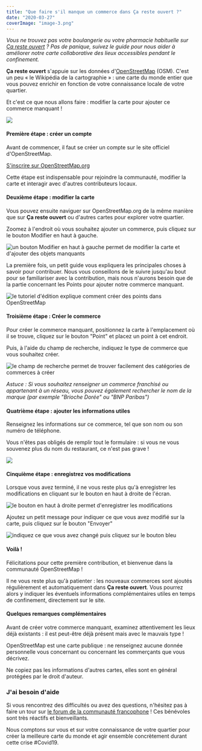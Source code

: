 ```yaml
---
title: "Que faire s'il manque un commerce dans Ça reste ouvert ?"
date: "2020-03-27"
coverImage: "image-3.png"
---
```


_Vous ne trouvez pas votre boulangerie ou votre pharmacie habituelle sur [Ça reste ouvert](https://www.caresteouvert.fr) ? Pas de panique, suivez le guide pour nous aider à améliorer notre carte collaborative des lieux accessibles pendant le confinement._

**Ça reste ouvert** s'appuie sur les données d'[OpenStreetMap](http://openstreetmap.fr) (OSM). C'est un peu « le Wikipédia de la cartographie » : une carte du monde entier que vous pouvez enrichir en fonction de votre connaissance locale de votre quartier.

Et c'est ce que nous allons faire : modifier la carte pour ajouter ce commerce manquant !

![](images/décor-facebook-1024x399.png)

#### Première étape : créer un compte

Avant de commencer, il faut se créer un compte sur le site officiel d'OpenStreetMap.

[S'inscrire sur OpenStreetMap.org](https://www.openstreetmap.org/user/new)

Cette étape est indispensable pour rejoindre la communauté, modifier la carte et interagir avec d'autres contributeurs locaux.

#### Deuxième étape : modifier la carte

Vous pouvez ensuite naviguer sur OpenStreetMap.org de la même manière que sur **Ça reste ouvert** ou d'autres cartes pour explorer votre quartier.

Zoomez à l'endroit où vous souhaitez ajouter un commerce, puis cliquez sur le bouton Modifier en haut à gauche.

![un bouton Modifier en haut à gauche permet de modifier la carte et d'ajouter des objets manquants](images/image.png)

La première fois, un petit guide vous expliquera les principales choses à savoir pour contribuer. Nous vous conseillons de le suivre jusqu'au bout pour se familiariser avec la contribution, mais nous n'aurons besoin que de la partie concernant les Points pour ajouter notre commerce manquant.

![le tutoriel d'édition explique comment créer des points dans OpenStreetMap](images/image-1.png)

#### Troisième étape : Créer le commerce

Pour créer le commerce manquant, positionnez la carte à l'emplacement où il se trouve, cliquez sur le bouton "Point" et placez un point à cet endroit.

Puis, à l'aide du champ de recherche, indiquez le type de commerce que vous souhaitez créer.

![le champ de recherche permet de trouver facilement des catégories de commerces à créer](images/image-3.png)

_Astuce : Si vous souhaitez renseigner un commerce franchisé ou appartenant à un réseau, vous pouvez également rechercher le nom de la marque (par exemple "Brioche Dorée" ou "BNP Paribas")_

#### Quatrième étape : ajouter les informations utiles

Renseignez les informations sur ce commerce, tel que son nom ou son numéro de téléphone.

Vous n'êtes pas obligés de remplir tout le formulaire : si vous ne vous souvenez plus du nom du restaurant, ce n'est pas grave !

![](images/image-4.png)

#### Cinquième étape : enregistrez vos modifications

Lorsque vous avez terminé, il ne vous reste plus qu'à enregistrer les modifications en cliquant sur le bouton en haut à droite de l'écran.

![le bouton en haut à droite permet d'enregistrer les modifications](images/image-5.png)

Ajoutez un petit message pour indiquer ce que vous avez modifié sur la carte, puis cliquez sur le bouton "Envoyer"

![indiquez ce que vous avez changé puis cliquez sur le bouton bleu](images/image-6.png)

#### Voilà !

Félicitations pour cette première contribution, et bienvenue dans la communauté OpenStreetMap !

Il ne vous reste plus qu'à patienter : les nouveaux commerces sont ajoutés régulièrement et automatiquement dans **Ça reste ouvert**. Vous pourrez alors y indiquer les éventuels informations complémentaires utiles en temps de confinement, directement sur le site.

#### Quelques remarques complémentaires

Avant de créer votre commerce manquant, examinez attentivement les lieux déjà existants : il est peut-être déjà présent mais avec le mauvais type !

OpenStreetMap est une carte publique : ne renseignez aucune donnée personnelle vous concernant ou concernant les commerçants que vous décrivez.

Ne copiez pas les informations d'autres cartes, elles sont en général protégées par le droit d'auteur.

### J'ai besoin d'aide

Si vous rencontrez des difficultés ou avez des questions, n'hésitez pas à faire un tour sur [le forum de la communauté francophone](http://forum.openstreetmap.fr) ! Ces bénévoles sont très réactifs et bienveillants.

Nous comptons sur vous et sur votre connaissance de votre quartier pour créer la meilleure carte du monde et agir ensemble concrètement durant cette crise #Covid19.
